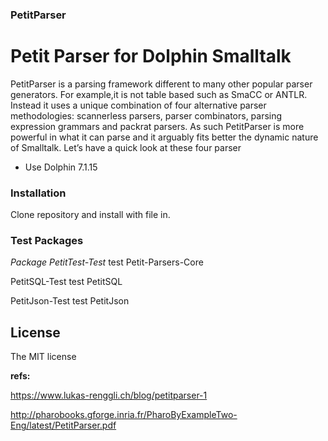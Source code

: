 ### PetitParser

# Petit Parser for Dolphin Smalltalk 

PetitParser is a parsing framework different to many other popular parser generators. 
For example,it is not table based such as SmaCC or ANTLR. 
Instead it uses a unique combination of four alternative parser methodologies: scannerless parsers,
parser combinators, parsing expression grammars and packrat parsers.
As such PetitParser is more powerful in what it can parse and it arguably fits better the dynamic
nature of Smalltalk. 
Let’s have a quick look at these four parser
 
 
* Use   Dolphin 7.1.15

### Installation 

Clone repository and install with file in.

### Test Packages

*Package   PetitTest-Test*  test Petit-Parsers-Core 

PetitSQL-Test  test PetitSQL

PetitJson-Test  test PetitJson 






## License
The MIT license

**refs:**

https://www.lukas-renggli.ch/blog/petitparser-1

http://pharobooks.gforge.inria.fr/PharoByExampleTwo-Eng/latest/PetitParser.pdf
